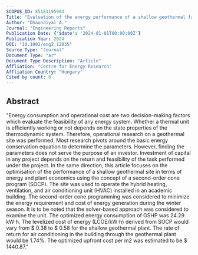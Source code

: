 ```yaml
---
SCOPUS_ID: 85181195904
Title: "Evaluation of the energy performance of a shallow geothermal facility through a second-order cone programming"
Author: "Dhaundiyal A."
Journal: "Engineering Reports"
Publication Date: {'$date': '2024-01-01T00:00:00Z'}
Publication Year: 2024
DOI: "10.1002/eng2.12835"
Source Type: "Journal"
Document Type: "ar"
Document Type Description: "Article"
Affliation: "Centre for Energy Research"
Affliation Country: "Hungary"
Cited by count: 0
---
```


## Abstract
"Energy consumption and operational cost are two decision-making factors which evaluate the feasibility of any energy system. Whether a thermal unit is efficiently working or not depends on the state properties of the thermodynamic system. Therefore, operational research on a geothermal site was performed. Most research pivots around the basic energy conservation equation to determine the parameters. However, finding the parameters does not serve the purpose of an investor. Investment of capital in any project depends on the return and feasibility of the task performed under the project. In the same direction, this article focuses on the optimisation of the performance of a shallow geothermal site in terms of energy and plant economics using the concept of a second-order cone program (SOCP). The site was used to operate the hybrid heating, ventilation, and air conditioning unit (HVAC) installed in an academic building. The second-order cone programming was considered to minimize the energy requirement and cost of energy generation during the winter season. It is to be noted that the solver-based approach was considered to examine the unit. The optimized energy consumption of GSHP was 24.29 kW⋅h. The levelized cost of energy (LCOE/kW⋅h) derived from SOCP would vary from $ 0.38 to $ 0.58 for the shallow geothermal plant. The rate of return for air conditioning in the building through the geothermal plant would be 1.74%. The optimized upfront cost per m2 was estimated to be $ 1440.87."
